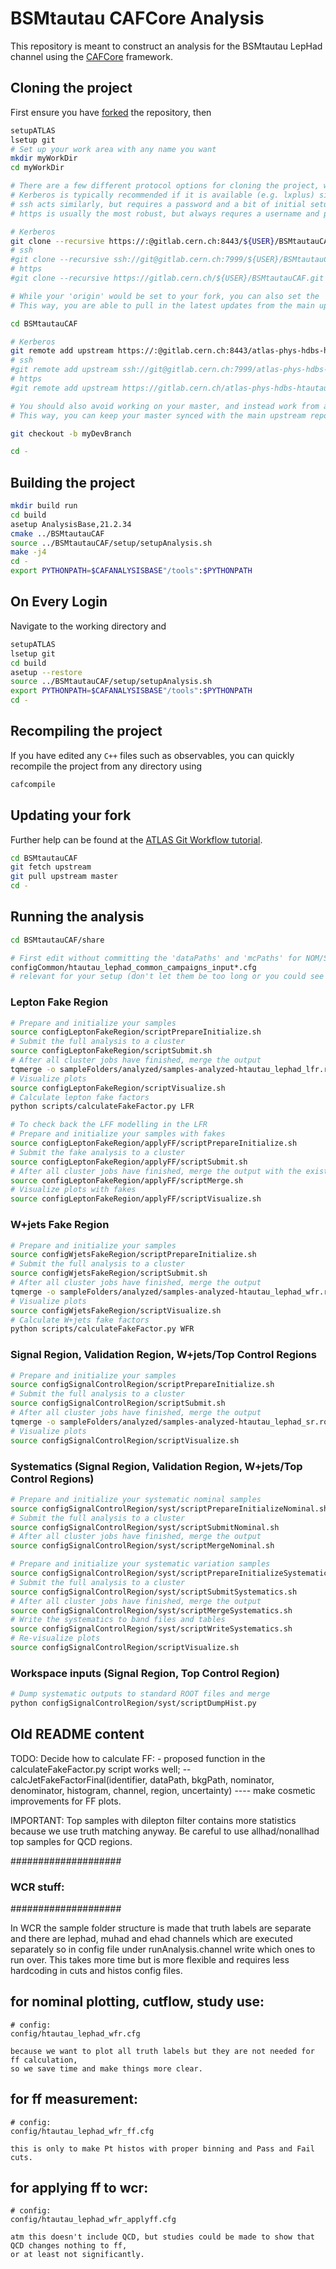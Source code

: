 BSMtautau CAFCore Analysis
=========================

This repository is meant to construct an analysis for the BSMtautau LepHad channel using the [CAFCore](https://gitlab.cern.ch/atlas-caf/CAFCore) framework.

Cloning the project
--------------------

First ensure you have [forked](https://gitlab.cern.ch/atlas-phys-hdbs-htautau/BSMtautauCAF/forks/new) the repository, then

```bash
setupATLAS
lsetup git
# Set up your work area with any name you want
mkdir myWorkDir
cd myWorkDir

# There are a few different protocol options for cloning the project, which are all provided at the top of the main page of the repository.
# Kerberos is typically recommended if it is available (e.g. lxplus) since it does not require a username or password when interacting with remote repositories.
# ssh acts similarly, but requires a password and a bit of initial setup
# https is usually the most robust, but always requres a username and password

# Kerberos
git clone --recursive https://:@gitlab.cern.ch:8443/${USER}/BSMtautauCAF.git
# ssh
#git clone --recursive ssh://git@gitlab.cern.ch:7999/${USER}/BSMtautauCAF.git
# https
#git clone --recursive https://gitlab.cern.ch/${USER}/BSMtautauCAF.git

# While your 'origin' would be set to your fork, you can also set the 'upstream' to the main repository.
# This way, you are able to pull in the latest updates from the main upstream repository to your fork

cd BSMtautauCAF

# Kerberos
git remote add upstream https://:@gitlab.cern.ch:8443/atlas-phys-hdbs-htautau/BSMtautauCAF.git
# ssh
#git remote add upstream ssh://git@gitlab.cern.ch:7999/atlas-phys-hdbs-htautau/BSMtautauCAF.git
# https
#git remote add upstream https://gitlab.cern.ch/atlas-phys-hdbs-htautau/BSMtautauCAF.git

# You should also avoid working on your master, and instead work from a development branch.
# This way, you can keep your master synced with the main upstream repository

git checkout -b myDevBranch

cd -
```

Building the project
---------------------

```bash
mkdir build run
cd build
asetup AnalysisBase,21.2.34
cmake ../BSMtautauCAF
source ../BSMtautauCAF/setup/setupAnalysis.sh
make -j4
cd -
export PYTHONPATH=$CAFANALYSISBASE"/tools":$PYTHONPATH
```

On Every Login
--------------

Navigate to the working directory and

```bash
setupATLAS
lsetup git
cd build
asetup --restore
source ../BSMtautauCAF/setup/setupAnalysis.sh
export PYTHONPATH=$CAFANALYSISBASE"/tools":$PYTHONPATH
cd -
```

Recompiling the project
-----------------------

If you have edited any `C++` files such as observables, you can quickly recompile the project from any directory using

```bash
cafcompile
```

Updating your fork
------------------

Further help can be found at the [ATLAS Git Workflow tutorial](https://atlassoftwaredocs.web.cern.ch/gittutorial/).

```bash
cd BSMtautauCAF
git fetch upstream
git pull upstream master
cd -
```

Running the analysis
--------------------

```bash
cd BSMtautauCAF/share

# First edit without committing the 'dataPaths' and 'mcPaths' for NOM/SYS in
configCommon/htautau_lephad_common_campaigns_input*.cfg
# relevant for your setup (don't let them be too long or you could see errors)
```

### Lepton Fake Region
```bash
# Prepare and initialize your samples
source configLeptonFakeRegion/scriptPrepareInitialize.sh
# Submit the full analysis to a cluster
source configLeptonFakeRegion/scriptSubmit.sh
# After all cluster jobs have finished, merge the output
tqmerge -o sampleFolders/analyzed/samples-analyzed-htautau_lephad_lfr.root -t analyze batchOutput/unmerged_LFR/*.root
# Visualize plots
source configLeptonFakeRegion/scriptVisualize.sh
# Calculate lepton fake factors
python scripts/calculateFakeFactor.py LFR

# To check back the LFF modelling in the LFR
# Prepare and initialize your samples with fakes
source configLeptonFakeRegion/applyFF/scriptPrepareInitialize.sh
# Submit the fake analysis to a cluster
source configLeptonFakeRegion/applyFF/scriptSubmit.sh
# After all cluster jobs have finished, merge the output with the existing file
source configLeptonFakeRegion/applyFF/scriptMerge.sh
# Visualize plots with fakes
source configLeptonFakeRegion/applyFF/scriptVisualize.sh
```

### W+jets Fake Region
```bash
# Prepare and initialize your samples
source configWjetsFakeRegion/scriptPrepareInitialize.sh
# Submit the full analysis to a cluster
source configWjetsFakeRegion/scriptSubmit.sh
# After all cluster jobs have finished, merge the output
tqmerge -o sampleFolders/analyzed/samples-analyzed-htautau_lephad_wfr.root -t analyze batchOutput/unmerged_WFR/*.root
# Visualize plots          
source configWjetsFakeRegion/scriptVisualize.sh
# Calculate W+jets fake factors
python scripts/calculateFakeFactor.py WFR
```

### Signal Region, Validation Region, W+jets/Top Control Regions
```bash
# Prepare and initialize your samples
source configSignalControlRegion/scriptPrepareInitialize.sh
# Submit the full analysis to a cluster
source configSignalControlRegion/scriptSubmit.sh
# After all cluster jobs have finished, merge the output
tqmerge -o sampleFolders/analyzed/samples-analyzed-htautau_lephad_sr.root -t analyze batchOutput/unmerged_SR/*.root
# Visualize plots
source configSignalControlRegion/scriptVisualize.sh
```

### Systematics (Signal Region, Validation Region, W+jets/Top Control Regions)
```bash
# Prepare and initialize your systematic nominal samples
source configSignalControlRegion/syst/scriptPrepareInitializeNominal.sh
# Submit the full analysis to a cluster
source configSignalControlRegion/syst/scriptSubmitNominal.sh
# After all cluster jobs have finished, merge the output
source configSignalControlRegion/syst/scriptMergeNominal.sh

# Prepare and initialize your systematic variation samples
source configSignalControlRegion/syst/scriptPrepareInitializeSystematics.sh
# Submit the full analysis to a cluster
source configSignalControlRegion/syst/scriptSubmitSystematics.sh
# After all cluster jobs have finished, merge the output
source configSignalControlRegion/syst/scriptMergeSystematics.sh
# Write the systematics to band files and tables
source configSignalControlRegion/syst/scriptWriteSystematics.sh
# Re-visualize plots
source configSignalControlRegion/scriptVisualize.sh
```

### Workspace inputs (Signal Region, Top Control Region)
```bash
# Dump systematic outputs to standard ROOT files and merge
python configSignalControlRegion/syst/scriptDumpHist.py
```

Old README content
------------------
TODO: Decide how to calculate FF:
    - proposed function in the calculateFakeFactor.py script works well;
        -- calcJetFakeFactorFinal(identifier, dataPath, bkgPath, nominator, denominator, histogram, channel, region, uncertainty)
        ---- make cosmetic improvements for FF plots.

IMPORTANT: Top samples with dilepton filter contains more statistics because we use truth matching anyway.
        Be careful to use allhad/nonallhad top samples for QCD regions.

####################
### WCR stuff:
####################

In WCR the sample folder structure is made that truth labels are separate and there are lephad, muhad and ehad channels which are
executed separately so in config file under runAnalysis.channel write which ones to run over. This takes more time but is more flexible
and requires less hardcoding in cuts and histos config files.

## for nominal plotting, cutflow, study use:
    # config:
    config/htautau_lephad_wfr.cfg

    because we want to plot all truth labels but they are not needed for ff calculation,
    so we save time and make things more clear.

## for ff measurement:
    # config:
    config/htautau_lephad_wfr_ff.cfg

    this is only to make Pt histos with proper binning and Pass and Fail cuts.

## for applying ff to wcr:
    # config:
    config/htautau_lephad_wfr_applyff.cfg

    atm this doesn't include QCD, but studies could be made to show that QCD changes nothing to ff,
    or at least not significantly.
